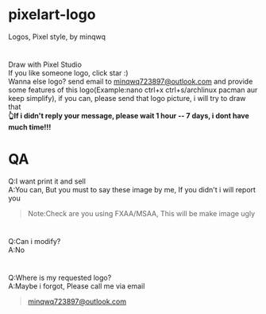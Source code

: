 # pixelart-logo
Logos, Pixel style, by minqwq
#
Draw with Pixel Studio  
If you like someone logo, click star :)  
Wanna else logo? send email to minqwq723897@outlook.com and provide some features of this logo(Example:nano   ctrl+x   ctrl+s/archlinux   pacman   aur   keep simplify), if you can, please send that logo picture, i will try to draw that  
**👆If i didn't reply your message, please wait 1 hour -- 7 days, i dont have much time!!!**

# QA

Q:I want print it and sell  
A:You can, But you must to say these image by me, If you didn't i will report you  
> Note:Check are you using FXAA/MSAA, This will be make image ugly
#
Q:Can i modify?  
A:No
#
Q:Where is my requested logo?  
A:Maybe i forgot, Please call me via email
> minqwq723897@outlook.com
